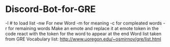 # Discord-Bot-for-GRE

-l # to load list
-nw For new Word
-m for meaning
-c for compleated words
-r for remaining words
Make an emote and replace it at emote token in the code
react with the token for the word to appear at the end
Word list taken from GRE Vocabulary list:  http://www.uoregon.edu/~osmirnov/gre/list.html				

